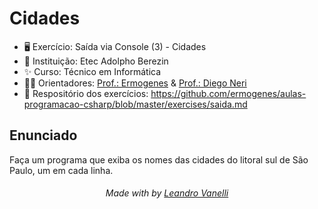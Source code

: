 # Cidades

* 🖥️ Exercício: Saída via Console (3) - Cidades 
* 🏫 Instituição: Etec Adolpho Berezin
* ✨ Curso: Técnico em Informática
* 👨‍🏫 Orientadores: <a href="https://github.com/ermogenes">Prof.: Ermogenes</a> & <a href="https://github.com/diegoneri">Prof.: Diego Neri</a>
* 📖 Respositório dos exercícios: https://github.com/ermogenes/aulas-programacao-csharp/blob/master/exercises/saida.md

## Enunciado

Faça um programa que exiba os nomes das cidades do litoral sul de São Paulo, um em cada linha.

<h6 align="center">Made with by <a href="https://github.com/LeoVanelli">Leandro Vanelli</a></h6>
